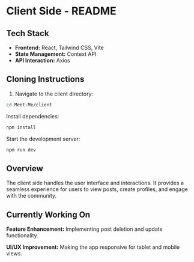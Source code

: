 # Client Side - README

## Tech Stack

- **Frontend:** React, Tailwind CSS, Vite
- **State Management:** Context API
- **API Interaction:** Axios

## Cloning Instructions

1. Navigate to the client directory:
```bash
cd Meet-Me/client
```
Install dependencies:

```bash
npm install
```
Start the development server:

```bash
npm run dev
```

## Overview
The client side handles the user interface and interactions. It provides a seamless experience for users to view posts, create profiles, and engage with the community.

## Currently Working On
**Feature Enhancement:** Implementing post deletion and update functionality.

**UI/UX Improvement:** Making the app responsive for tablet and mobile views.
